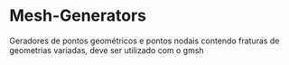 # Mesh-Generators
Geradores de pontos geométricos e pontos nodais contendo fraturas de geometrias variadas, deve ser utilizado com o gmsh
